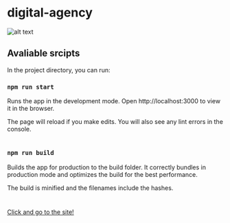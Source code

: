 # digital-agency

![alt text](https://www.iccube.com/wp-content/uploads/2017/12/HTML5_CSS_JavaScript1.png)

## Avaliable srcipts

In the project directory, you can run:
### `npm run start`
Runs the app in the development mode.
Open http://localhost:3000 to view it in the browser.

The page will reload if you make edits.
You will also see any lint errors in the console.
#
### `npm run build`
Builds the app for production to the build folder.
It correctly bundles in production mode and optimizes the build for the best performance.

The build is minified and the filenames include the hashes.
#

[Click and go to the site!](https://img-a.udemycdn.com/course/750x422/1344866_5c41.jpg)
